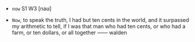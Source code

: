 - `now` S1 W3 [naʊ]



-  `Now`, to speak the truth, I had but ten cents in the world, and it surpassed my arithmetic to tell, if I was that man who had ten cents, or who had a farm, or ten dollars, or all together —— walden